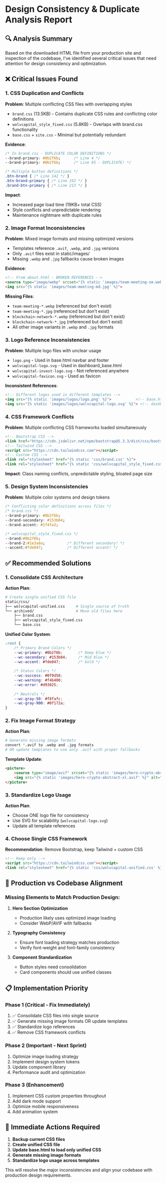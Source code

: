 # Design Consistency & Duplicate Analysis Report

## 🔍 Analysis Summary

Based on the downloaded HTML file from your production site and inspection of the codebase, I've identified several critical issues that need attention for design consistency and optimization.

## ❌ Critical Issues Found

### 1. **CSS Duplication and Conflicts**

**Problem**: Multiple conflicting CSS files with overlapping styles
- `brand.css` (13.5KB) - Contains duplicate CSS rules and conflicting color definitions
- `wolvcapital_style_fixed.css` (5.8KB) - Overlaps with brand.css functionality
- `base.css` + `site.css` - Minimal but potentially redundant

**Evidence**:
```css
/* In brand.css - DUPLICATE COLOR DEFINITIONS */
--brand-primary: #0b2f6b;      /* Line 4 */
--brand-primary: #0b2f6b;      /* Line 85 - DUPLICATE! */

/* Multiple button definitions */
.btn-brand { /* Line 142 */ }
.btn-brand-primary { /* Line 192 */ }
.brand-btn-primary { /* Line 213 */ }
```

**Impact**: 
- Increased page load time (19KB+ total CSS)
- Style conflicts and unpredictable rendering
- Maintenance nightmare with duplicate rules

### 2. **Image Format Inconsistencies**

**Problem**: Mixed image formats and missing optimized versions
- Templates reference `.avif`, `.webp`, and `.jpg` versions
- Only `.avif` files exist in static/images/
- Missing `.webp` and `.jpg` fallbacks cause broken images

**Evidence**:
```html
<!-- From about.html - BROKEN REFERENCES -->
<source type="image/webp" srcset="{% static 'images/team-meeting-sm.webp' %}">
<img src="{% static 'images/team-meeting-md.jpg' %}">
```

**Missing Files**:
- `team-meeting-*.webp` (referenced but don't exist)
- `team-meeting-*.jpg` (referenced but don't exist)
- `blockchain-network-*.webp` (referenced but don't exist)
- `blockchain-network-*.jpg` (referenced but don't exist)
- All other image variants in `.webp` and `.jpg` formats

### 3. **Logo Reference Inconsistencies**

**Problem**: Multiple logo files with unclear usage
- `logo.png` - Used in base.html navbar and footer
- `wolvcapital-logo.svg` - Used in dashboard_base.html
- `wolvcapital-invest-logo.svg` - Not referenced anywhere
- `wolvcapital-favicon.svg` - Used as favicon

**Inconsistent References**:
```html
<!-- Different logos used in different templates -->
<img src="{% static 'images/logos/logo.png' %}">           <!-- base.html -->
<img src="{% static 'images/logos/wolvcapital-logo.svg' %}"> <!-- dashboard_base.html -->
```

### 4. **CSS Framework Conflicts**

**Problem**: Multiple conflicting CSS frameworks loaded simultaneously
```html
<!-- Bootstrap CSS -->
<link href="https://cdn.jsdelivr.net/npm/bootstrap@5.3.3/dist/css/bootstrap.min.css">
<!-- Tailwind CSS -->
<script src="https://cdn.tailwindcss.com"></script>
<!-- Custom CSS -->
<link rel="stylesheet" href="{% static 'css/brand.css' %}">
<link rel="stylesheet" href="{% static 'css/wolvcapital_style_fixed.css' %}">
```

**Impact**: Class naming conflicts, unpredictable styling, bloated page size

### 5. **Design System Inconsistencies**

**Problem**: Multiple color systems and design tokens
```css
/* Conflicting color definitions across files */
/* brand.css */
--brand-primary: #0b2f6b;
--brand-secondary: #153b84;
--brand-accent: #1f4fa3;

/* wolvcapital_style_fixed.css */
--brand:#0b2f6b;
--brand-2:#1e3a8a;          /* Different secondary! */
--accent:#fde047;           /* Different accent! */
```

## ✅ Recommended Solutions

### 1. **Consolidate CSS Architecture**

**Action Plan**:
```bash
# Create single unified CSS file
static/css/
├── wolvcapital-unified.css     # Single source of truth
└── archived/                   # Move old files here
    ├── brand.css
    ├── wolvcapital_style_fixed.css
    └── base.css
```

**Unified Color System**:
```css
:root {
    /* Primary Brand Colors */
    --wc-primary: #0b2f6b;       /* Deep blue */
    --wc-secondary: #153b84;     /* Mid blue */
    --wc-accent: #fde047;        /* Gold */
    
    /* Status Colors */
    --wc-success: #0f9d58;
    --wc-warning: #f4b400;
    --wc-error: #d93025;
    
    /* Neutrals */
    --wc-gray-50: #f8fafc;
    --wc-gray-900: #0f172a;
}
```

### 2. **Fix Image Format Strategy**

**Action Plan**:
```bash
# Generate missing image formats
convert *.avif to .webp and .jpg formats
# OR update templates to use only .avif with proper fallbacks
```

**Template Update**:
```html
<picture>
    <source type="image/avif" srcset="{% static 'images/hero-crypto-abstract-xl.avif' %}">
    <img src="{% static 'images/hero-crypto-abstract-xl.avif' %}" alt="..." loading="lazy">
</picture>
```

### 3. **Standardize Logo Usage**

**Action Plan**:
- Choose ONE logo file for consistency
- Use SVG for scalability (`wolvcapital-logo.svg`)
- Update all template references

### 4. **Choose Single CSS Framework**

**Recommendation**: Remove Bootstrap, keep Tailwind + custom CSS
```html
<!-- Keep only -->
<script src="https://cdn.tailwindcss.com"></script>
<link rel="stylesheet" href="{% static 'css/wolvcapital-unified.css' %}">
```

## 🎯 Production vs Codebase Alignment

### Missing Elements to Match Production Design:

1. **Hero Section Optimization**
   - Production likely uses optimized image loading
   - Consider WebP/AVIF with fallbacks

2. **Typography Consistency**
   - Ensure font loading strategy matches production
   - Verify font-weight and font-family consistency

3. **Component Standardization**
   - Button styles need consolidation
   - Card components should use unified classes

## 📋 Implementation Priority

### Phase 1 (Critical - Fix Immediately)
1. ✅ Consolidate CSS files into single source
2. ✅ Generate missing image formats OR update templates
3. ✅ Standardize logo references
4. ✅ Remove CSS framework conflicts

### Phase 2 (Important - Next Sprint)
1. Optimize image loading strategy
2. Implement design system tokens
3. Update component library
4. Performance audit and optimization

### Phase 3 (Enhancement)
1. Implement CSS custom properties throughout
2. Add dark mode support
3. Optimize mobile responsiveness
4. Add animation system

## 🔧 Immediate Actions Required

1. **Backup current CSS files**
2. **Create unified CSS file**
3. **Update base.html to load only unified CSS**
4. **Generate missing image formats**
5. **Standardize logo usage across templates**

This will resolve the major inconsistencies and align your codebase with production design requirements.